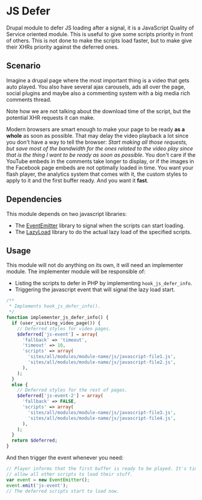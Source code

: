 JS Defer
========

Drupal module to defer JS loading after a signal, it is a JavaScript Quality of
Service oriented module. This is useful to give some scripts priority in front
of others. This is not done to make the scripts load faster, but to make give
their XHRs priority against the deferred ones.

## Scenario

Imagine a drupal page where the most important thing is a video that gets auto
played. You also have several ajax carousels, ads all over the page, social
plugins and maybe also a commenting system with a big media rich comments
thread.

Note how we are not talking about the download time of the script, but the
potential XHR requests it can make.

Modern browsers are smart enough to make your page to be ready **as a whole** as
soon as possible. That may delay the video playback a lot since you don't have a
way to tell the browser: _Start making all those requests, but save most of the
bandwidth for the ones related to the video play since that is the thing I want
to be ready as soon as possible_. You don't care if the YouTube embeds in the
comments take longer to display, or if the images in the Facebook page embeds
are not optimally loaded in time. You want your flash player, the analytics
system that comes with it, the custom styles to apply to it and the first buffer
ready. And you want it **fast**.

## Dependencies

This module depends on two javascript libraries:

  - The [EventEmitter](https://github.com/Wolfy87/EventEmitter) library to
  signal when the scripts can start loading.
  - The [LazyLoad](https://github.com/rgrove/lazyload) library to do the actual
  lazy load of the specified scripts.

## Usage

This module will not do anything on its own, it will need an implementer module.
The implementer module will be responsible of:

  - Listing the scripts to defer in PHP by implementing `hook_js_defer_info`.
  - Triggering the javascript event that will signal the lazy load start.

```php
/**
 * Implements hook_js_defer_info().
 */
function implementer_js_defer_info() {
  if (user_visiting_video_page()) {
    // Deferred styles for video pages.
    $deferred['js-event'] = array(
      'fallback' => 'timeout',
      'timeout' => 10,
      'scripts' => array(
        'sites/all/modules/module-name/js/javascript-file1.js',
        'sites/all/modules/module-name/js/javascript-file2.js',
      ),
    );
  }
  else {
    // Deferred styles for the rest of pages.
    $deferred['js-event-2'] = array(
      'fallback' => FALSE,
      'scripts' => array(
        'sites/all/modules/module-name/js/javascript-file3.js',
        'sites/all/modules/module-name/js/javascript-file4.js',
      ),
    );
  }
  return $deferred;
}
```

And then trigger the event whenever you need:

```js
// Player informs that the first buffer is ready to be played. It's time to
// allow all other scripts to load their stuff.
var event = new EventEmitter();
event.emit('js-event');
// The deferred scripts start to load now.
```
